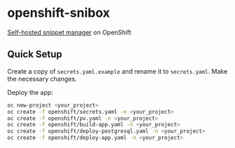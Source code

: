 # openshift-snibox

[Self-hosted snippet manager](https://github.com/snibox/snibox) on OpenShift

## Quick Setup

Create a copy of `secrets.yaml.example` and rename it to `secrets.yaml`. Make the necessary changes.

Deploy the app:

```bash
oc new-project <your_project>
oc create -f openshift/secrets.yaml -n <your_project>
oc create -f openshift/pv.yaml -n <your_project>
oc create -f openshift/build-app.yaml -n <your_project>
oc create -f openshift/deploy-postgresql.yaml -n <your_project>
oc create -f openshift/deploy-app.yaml -n <your_project>
```
